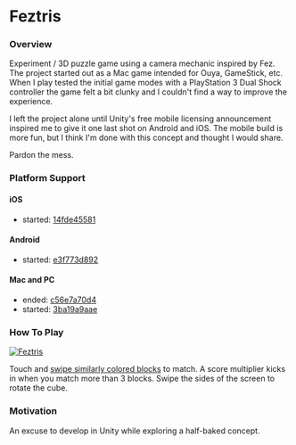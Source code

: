 # Feztris

### Overview

Experiment / 3D puzzle game using a camera mechanic inspired by Fez.  The project started out as a Mac game intended for Ouya, GameStick, etc. When I play tested the initial game modes with a PlayStation 3 Dual Shock controller the game felt a bit clunky and I couldn't find a way to improve the experience.

I left the project alone until Unity's free mobile licensing announcement inspired me to give it one last shot on Android and iOS.  The mobile build is more fun, but I think I'm done with this concept and thought I would share.

Pardon the mess.


### Platform Support


#### iOS

* started: [14fde45581](https://github.com/chadpaulson/feztris/commit/14fde455818033f64e85c99413df3685cb8f930b)

#### Android

* started: [e3f773d892](https://github.com/chadpaulson/feztris/commit/e3f773d8924d7e3c11decf56ffcbae41a4bb47f8)

#### Mac and PC

* ended: [c56e7a70d4](https://github.com/chadpaulson/feztris/commit/c56e7a70d4d7b3fb63244f460e725697e7a8e4ac)
* started: [3ba19a9aae](https://github.com/chadpaulson/feztris/commit/3ba19a9aae7fb2a1272828b7c25a1ed347676b2a)


### How To Play

[![Feztris](http://i.imgur.com/2EVnB94.gif "Feztris running on iPhone Simulator")](http://www.youtube.com/watch?v=e7X4KEylbpc)

Touch and [swipe similarly colored blocks](http://www.youtube.com/watch?v=e7X4KEylbpc) to match. A score multiplier kicks in when you match more than 3 blocks.  Swipe the sides of the screen to rotate the cube.


### Motivation

An excuse to develop in Unity while exploring a half-baked concept.
